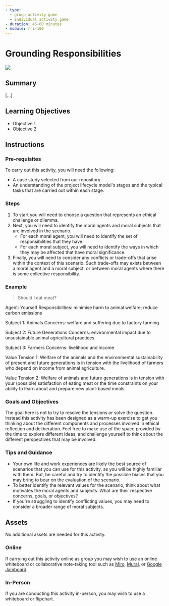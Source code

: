 ```yaml
---
- type: 
  - group activity game
  - individual activity game
- duration: 45-60 minutes
- module: rri-100
---
```


# Grounding Responsibilities

![](https://github.com/alan-turing-institute/turing-commons/blob/main/docs/assets/images/illustrations/lifecycle-stylised-alt.png)

## Summary

[...]

## Learning Objectives

- Objective 1
- Objective 2

## Instructions

### Pre-requisites

To carry out this activity, you will need the following:

- A case study selected from our repository.
- An understanding of the project lifecycle model's stages and the typical tasks that are carried out within each stage.

### Steps

1. To start you will need to choose a question that represents an ethical challenge or dilemma.
2. Next, you will need to identify the moral agents and moral subjects that are involved in the scenario.
   - For each moral agent, you will need to identify the set of responsibilities that they have.
   - For each moral subject, you will need to identify the ways in which they may be affected that have moral significance.
3. Finally, you will need to consider any conflicts or trade-offs that arise within the context of this scenario. Such trade-offs may exists between a moral agent and a moral subject, or between moral agents where there is some collective responsibility.

### Example

> Should I eat meat?

Agent: Yourself
Responsibilities: minimise harm to animal welfare; reduce carbon emissions

Subject 1: Animals
Concerns: welfare and suffering due to factory farming

Subject 2: Future Generations
Concerns: environmental impact due to unsustainable animal agricultural practices

Subject 3: Farmers
Concerns: livelihood and income

Value Tension 1: Welfare of the animals and the environmental sustainability of present and future generations is in tension with the livelihood of farmers who depend on income from animal agriculture.

Value Tension 2: Welfare of animals and future generations is in tension with your (possible) satisfaction of eating meat or the time constraints on your ability to learn about and prepare new plant-based meals.

### Goals and Objectives

The goal here is not to try to resolve the tensions or solve the question.
Instead this activity has been designed as a warm-up exercise to get you thinking about the different components and processes involved in ethical reflection and deliberation.
Feel free to make use of the space provided by the time to explore different ideas, and challenge yourself to think about the different perspectives that may be involved.

### Tips and Guidance

- Your own life and work experiences are likely the best source of scenarios that you can use for this activity, as you will be highly familiar with them. But, be careful and try to identify the possible biases that you may bring to bear on the evaluation of the scenario.
- To better identify the relevant values for the scenario, think about what motivates the moral agents and subjects. What are their respective concerns, goals, or objectives?
- If you're struggling to identify conflicting values, you may need to consider a broader range of moral subjects.

## Assets

No additional assets are needed for this activity.

### Online

If carrying out this activity online as group you may wish to use an online whiteboard or collaborative note-taking tool such as [Miro](https://miro.com/), [Mural](https://www.mural.co/), or [Google Jamboard](https://jamboard.google.com/).

### In-Person

If you are conducting this activity in-person, you may wish to use a whiteboard or flipchart.
